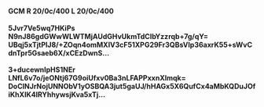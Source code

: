 #### GCM R 20/0c/400 L 20/0c/400
**5Jvr7Ve5wq7HKiPs**<br/>**N9nJ86gdGWwWLWTMjAUdGHvUkmTdCIbYzzrqb+7g/qY=**<br/>**UBqj5xTjtPlJ8/+ZOqn4omMXIV3cF51XPG29Fr3QBsVlp36axrK55+sWvCdnTpr5Gsaeb6X/xCEzDwnS...**<br/><br/>
**3+ducewnIpHS1NEr**<br/>**LNfL6v7o/jeONtj67G9oiUfxv0Ba3nLFAPPxxnXlmqk=**<br/>**DoClNJrNojUNNObV1yOSBQA3jut5gaUJ/hHAGx5X6QufCx4aMbKQDuJOfiKhXlK4lRYhhywsjKva5xTj...**